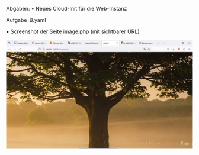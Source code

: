 Abgaben:
• Neues Cloud-Init für die Web-Instanz

Aufgabe_B.yaml

• Screenshot der Seite image.php (mit sichtbarer URL)

![Alt text](image.png)